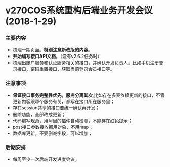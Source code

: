 # v270COS系统重构后端业务开发会议(2018-1-29)

### 主要内容

* 梳理一期页面。**特别注意新改版的内容**。
* **开始编写接口API文档**。（没有v2.6.2任务时）
* 梳理出账户服务和认证服务相关的接口，并确认开发负责人。比如手机注册登录接口，密码重置接口，获取当前登录会员接口等。

### 注意事项

* **保证接口事务完整性优先，服务分离其次**,比如存在多表依赖更新的接口，不管更新内容跟哪个服务有关，都写在接口所在服务里；
* 存在session共享的接口要统一确认再开发；
* 删除功能，全部改成更新；
* 代码编写规范，用阿里的插件自动检测，不能存在红色提示；
* post接口参数接收都用对象，不用map；
* 数据库更新，不要删减字段，可以增加；

### 后期安排

* 每周至少一次后端开发进度会议。